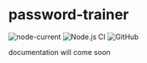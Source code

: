 # password-trainer

![node-current](https://img.shields.io/badge/node-%3E%3D%2010.0.0-brightgreen)
![Node.js CI](https://github.com/askeron/password-trainer/workflows/Node.js%20CI/badge.svg)
![GitHub](https://img.shields.io/github/license/askeron/password-trainer)

documentation will come soon
